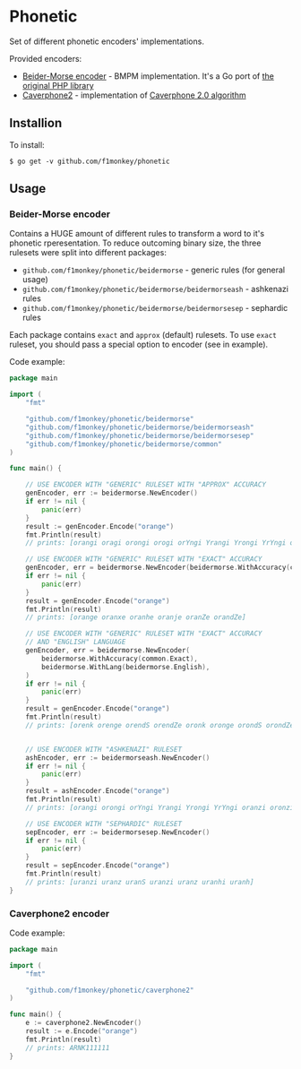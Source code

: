 # Phonetic

Set of different phonetic encoders' implementations.

Provided encoders:
* [Beider-Morse encoder](#beider-morse-encoder) -  BMPM implementation. It's a Go port of [the original PHP library](https://stevemorse.org/phoneticinfo.htm)
* [Caverphone2](#caverphone2-encoder) - implementation of [Caverphone 2.0 algorithm](https://en.wikipedia.org/wiki/Caverphone#Caverphone_2.0)


## Installion

To install:
```
$ go get -v github.com/f1monkey/phonetic
```

## Usage

### Beider-Morse encoder
Contains a HUGE amount of different rules to transform a word to it's phonetic rperesentation.
To reduce outcoming binary size, the three rulesets were split into different packages:
* `github.com/f1monkey/phonetic/beidermorse` - generic rules (for general usage)
* `github.com/f1monkey/phonetic/beidermorse/beidermorseash` - ashkenazi rules
* `github.com/f1monkey/phonetic/beidermorse/beidermorsesep` - sephardic rules

Each package contains `exact` and `approx` (default) rulesets. To use `exact` ruleset, you should pass a special option to encoder (see in example).

Code example:

```go
package main

import (
	"fmt"

	"github.com/f1monkey/phonetic/beidermorse"
	"github.com/f1monkey/phonetic/beidermorse/beidermorseash"
	"github.com/f1monkey/phonetic/beidermorse/beidermorsesep"
	"github.com/f1monkey/phonetic/beidermorse/common"
)

func main() {

	// USE ENCODER WITH "GENERIC" RULESET WITH "APPROX" ACCURACY
	genEncoder, err := beidermorse.NewEncoder()
	if err != nil {
		panic(err)
	}
	result := genEncoder.Encode("orange")
	fmt.Println(result)
	// prints: [orangi oragi orongi orogi orYngi Yrangi Yrongi YrYngi oranxi oronxi orani oroni oranii oronii oranzi oronzi urangi urongi]

	// USE ENCODER WITH "GENERIC" RULESET WITH "EXACT" ACCURACY
	genEncoder, err = beidermorse.NewEncoder(beidermorse.WithAccuracy(common.Exact))
	if err != nil {
		panic(err)
	}
	result = genEncoder.Encode("orange")
	fmt.Println(result)
	// prints: [orange oranxe oranhe oranje oranZe orandZe]

	// USE ENCODER WITH "GENERIC" RULESET WITH "EXACT" ACCURACY
	// AND "ENGLISH" LANGUAGE
	genEncoder, err = beidermorse.NewEncoder(
		beidermorse.WithAccuracy(common.Exact),
		beidermorse.WithLang(beidermorse.English),
	)
	if err != nil {
		panic(err)
	}
	result = genEncoder.Encode("orange")
	fmt.Println(result)
	// prints: [orenk orenge orendS orendZe oronk oronge orondS orondZe orank orange orandS orandZe arenk arenge arendS arendZe aronk aronge arondS arondZe arank arange arandS arandZe]


	// USE ENCODER WITH "ASHKENAZI" RULESET
	ashEncoder, err := beidermorseash.NewEncoder()
	if err != nil {
		panic(err)
	}
	result = ashEncoder.Encode("orange")
	fmt.Println(result)
	// prints: [orangi orongi orYngi Yrangi Yrongi YrYngi oranzi oronzi orani oroni oranxi oronxi urangi urongi]

	// USE ENCODER WITH "SEPHARDIC" RULESET
	sepEncoder, err := beidermorsesep.NewEncoder()
	if err != nil {
		panic(err)
	}
	result = sepEncoder.Encode("orange")
	fmt.Println(result)
	// prints: [uranzi uranz uranS uranzi uranz uranhi uranh]
}
```

### Caverphone2 encoder
Code example:

```go
package main

import (
	"fmt"

	"github.com/f1monkey/phonetic/caverphone2"
)

func main() {
	e := caverphone2.NewEncoder()
	result := e.Encode("orange")
	fmt.Println(result)
	// prints: ARNK111111
}
```